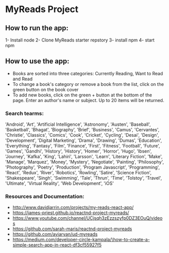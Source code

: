 # MyReads Project

## How to run the app:

1- Install node
2- Clone MyReads starter repstory
3- install npm
4- start npm

## How to use the app:

* Books are sorted into three categories: Currently Reading, Want to Read and Read
* To change a book's category or remove a book from the list, click on the green button on the book cover
* To add new books, click on the green + button at the bottom of the page. Enter an author's name or subject. Up to 20 items will be returned.


### Search tearms:
'Android', 'Art', 'Artificial Intelligence', 'Astronomy', 'Austen', 'Baseball', 'Basketball', 'Bhagat', 'Biography', 'Brief', 'Business', 'Camus', 'Cervantes', 'Christie', 'Classics', 'Comics', 'Cook', 'Cricket', 'Cycling', 'Desai', 'Design', 'Development', 'Digital Marketing', 'Drama', 'Drawing', 'Dumas', 'Education', 'Everything', 'Fantasy', 'Film', 'Finance', 'First', 'Fitness', 'Football', 'Future', 'Games', 'Gandhi', 'History', 'History', 'Homer', 'Horror', 'Hugo', 'Ibsen', 'Journey', 'Kafka', 'King', 'Lahiri', 'Larsson', 'Learn', 'Literary Fiction', 'Make', 'Manage', 'Marquez', 'Money', 'Mystery', 'Negotiate', 'Painting', 'Philosophy', 'Photography', 'Poetry', 'Production', 'Program Javascript', 'Programming', 'React', 'Redux', 'River', 'Robotics', 'Rowling', 'Satire', 'Science Fiction', 'Shakespeare', 'Singh', 'Swimming', 'Tale', 'Thrun', 'Time', 'Tolstoy', 'Travel', 'Ultimate', 'Virtual Reality', 'Web Development', 'iOS'

### Resources and Documentation:
- http://www.davidjarrin.com/projects/my-reads-react-app/
- https://james-priest.github.io/reactnd-project-myreads/
- https://www.youtube.com/channel/UCjsqh3zEzzszyfp0DZ3EOuQ/videos
- https://github.com/sarah-maris/reactnd-project-myreads
- https://github.com/aviaryan/ud-myreads
- https://medium.com/developer-circle-kampala/\how-to-create-a-simple-search-app-in-react-df3cf55927f5